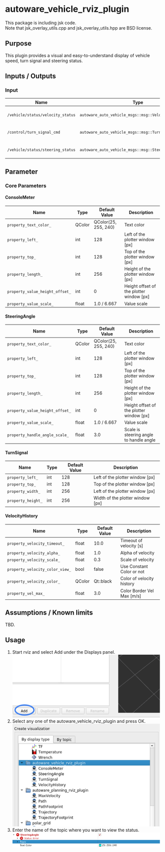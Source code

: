 # autoware_vehicle_rviz_plugin

This package is including jsk code.  
Note that jsk_overlay_utils.cpp and jsk_overlay_utils.hpp are BSD license.

## Purpose

This plugin provides a visual and easy-to-understand display of vehicle speed, turn signal and steering status.

## Inputs / Outputs

### Input

| Name                              | Type                                                    | Description                        |
| --------------------------------- | ------------------------------------------------------- | ---------------------------------- |
| `/vehicle/status/velocity_status` | `autoware_auto_vehicle_msgs::msg::VelocityReport`       | The topic is vehicle twist         |
| `/control/turn_signal_cmd`        | `autoware_auto_vehicle_msgs::msg::TurnIndicatorsReport` | The topic is status of turn signal |
| `/vehicle/status/steering_status` | `autoware_auto_vehicle_msgs::msg::SteeringReport`       | The topic is status of steering    |

## Parameter

### Core Parameters

#### ConsoleMeter

| Name                            | Type   | Default Value        | Description                              |
| ------------------------------- | ------ | -------------------- | ---------------------------------------- |
| `property_text_color_`          | QColor | QColor(25, 255, 240) | Text color                               |
| `property_left_`                | int    | 128                  | Left of the plotter window [px]          |
| `property_top_`                 | int    | 128                  | Top of the plotter window [px]           |
| `property_length_`              | int    | 256                  | Height of the plotter window [px]        |
| `property_value_height_offset_` | int    | 0                    | Height offset of the plotter window [px] |
| `property_value_scale_`         | float  | 1.0 / 6.667          | Value scale                              |

#### SteeringAngle

| Name                            | Type   | Default Value        | Description                              |
| ------------------------------- | ------ | -------------------- | ---------------------------------------- |
| `property_text_color_`          | QColor | QColor(25, 255, 240) | Text color                               |
| `property_left_`                | int    | 128                  | Left of the plotter window [px]          |
| `property_top_`                 | int    | 128                  | Top of the plotter window [px]           |
| `property_length_`              | int    | 256                  | Height of the plotter window [px]        |
| `property_value_height_offset_` | int    | 0                    | Height offset of the plotter window [px] |
| `property_value_scale_`         | float  | 1.0 / 6.667          | Value scale                              |
| `property_handle_angle_scale_`  | float  | 3.0                  | Scale is steering angle to handle angle  |

#### TurnSignal

| Name               | Type | Default Value | Description                      |
| ------------------ | ---- | ------------- | -------------------------------- |
| `property_left_`   | int  | 128           | Left of the plotter window [px]  |
| `property_top_`    | int  | 128           | Top of the plotter window [px]   |
| `property_width_`  | int  | 256           | Left of the plotter window [px]  |
| `property_height_` | int  | 256           | Width of the plotter window [px] |

#### VelocityHistory

| Name                            | Type   | Default Value | Description                |
| ------------------------------- | ------ | ------------- | -------------------------- |
| `property_velocity_timeout_`    | float  | 10.0          | Timeout of velocity [s]    |
| `property_velocity_alpha_`      | float  | 1.0           | Alpha of velocity          |
| `property_velocity_scale_`      | float  | 0.3           | Scale of velocity          |
| `property_velocity_color_view_` | bool   | false         | Use Constant Color or not  |
| `property_velocity_color_`      | QColor | Qt::black     | Color of velocity history  |
| `property_vel_max_`             | float  | 3.0           | Color Border Vel Max [m/s] |

## Assumptions / Known limits

TBD.

## Usage

1. Start rviz and select Add under the Displays panel.
   ![select_add](./images/select_add.png)
2. Select any one of the autoware_vehicle_rviz_plugin and press OK.
   ![select_vehicle_plugin](./images/select_vehicle_plugin.png)
3. Enter the name of the topic where you want to view the status.
   ![select_topic_name](./images/select_topic_name.png)
